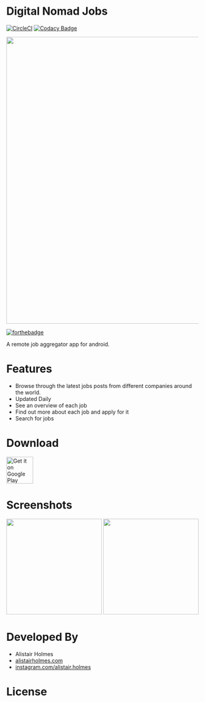 # Digital Nomad Jobs
[![CircleCI](https://circleci.com/gh/alistairholmes/Digital-Nomad-Jobs/tree/development.svg?style=svg&circle-token=da550d5a48633252deaffd316db536f2c1e95598)](https://circleci.com/gh/alistairholmes/Digital-Nomad-Jobs/tree/development)
[![Codacy Badge](https://api.codacy.com/project/badge/Grade/902c2d286efd462fa33c23c5d60f61a9)](https://www.codacy.com?utm_source=github.com&amp;utm_medium=referral&amp;utm_content=alistairholmes/Digital-Nomad-Jobs&amp;utm_campaign=Badge_Grade)

<img src="https://user-images.githubusercontent.com/22801227/54697789-dd063700-4b36-11e9-882d-fa8aceb457a2.png" width="750">

[![forthebadge](https://forthebadge.com/images/badges/built-for-android.svg)](https://forthebadge.com)

A remote job aggregator app for android.

# Features

* Browse through the latest jobs posts from different companies around the world.
* Updated Daily
* See an overview of each job
* Find out more about each job and apply for it
* Search for jobs

# Download

<a href="https://play.google.com/store/apps/details?id=remotejobs" target="_blank">
<img src="https://play.google.com/intl/en_us/badges/images/generic/en-play-badge.png" alt="Get it on Google Play" height="70"/></a> 


# Screenshots

<img src="https://user-images.githubusercontent.com/22801227/54700310-71729880-4b3b-11e9-8015-fc4f10b0f170.png" width="250"> <img src="https://user-images.githubusercontent.com/22801227/54700316-746d8900-4b3b-11e9-8225-25ec410636af.png" width="250"> 

# Developed By

* Alistair Holmes 
 * [alistairholmes.com](http://www.alistairholmes.com)
 * [instagram.com/alistair.holmes](https://www.instagram.com/alistair.holmes/)

# License
